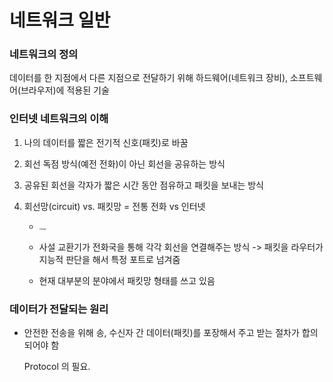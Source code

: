 # 네트워크 일반

### 네트워크의 정의

데이터를 한 지점에서 다른 지점으로 전달하기 위해 하드웨어(네트워크 장비), 소프트웨어(브라우저)에 적용된 기술



### 인터넷 네트워크의 이해

1. 나의 데이터를 짧은 전기적 신호(패킷)로 바꿈

2. 회선 독점 방식(예전 전화)이 아닌 회선을 공유하는 방식

3. 공유된 회선을 각자가 짧은 시간 동안 점유하고 패킷을 보내는 방식

4. 회선망(circuit) vs. 패킷망 = 전통 전화  vs 인터넷

   * <img src="https://user-images.githubusercontent.com/46865281/73137846-d83bd900-409f-11ea-9ac6-87b0149c0813.png" alt="image" style="zoom:20%;" />

   * 사설 교환기가 전화국을 통해 각각 회선을 연결해주는 방식 -> 패킷을 라우터가 지능적 판단을 해서 특정 포트로 넘겨줌

   * 현재 대부분의 분야에서 패킷망 형태를 쓰고 있음

     

### 데이터가 전달되는 원리

* 안전한 전송을 위해 송, 수신자 간 데이터(패킷)를 포장해서 주고 받는 절차가 합의되어야 함

  Protocol 의 필요.

  
